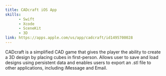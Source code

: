 ```yaml
---
title: CADcraft iOS App
skills:
      - Swift
      - Xcode
      - SceneKit
      - 3D
link: https://apps.apple.com/us/app/cadcraft/id1495700028
---
```

CADcraft is a simplified CAD game that gives the player the ability to create a 3D design
by placing cubes in first-person. Allows user to save and load designs using persistent data and enables users to export an .stl file to other
applications, including iMessage and Email. 